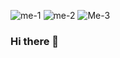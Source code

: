 ![me-1](https://user-images.githubusercontent.com/93186792/153693319-5d66fedc-e434-45c1-8321-0b8785643e69.gif)
![me-2](https://user-images.githubusercontent.com/93186792/153693327-3267694d-d383-4e27-aefa-68b0810fe6ab.gif)
![Me-3](https://user-images.githubusercontent.com/93186792/153693332-7b319171-7983-4467-a837-ad11597933a6.gif)





### Hi there 👋

<!--
**reowicaksono/reowicaksono** is a ✨ _special_ ✨ repository because its `README.md` (this file) appears on your GitHub profile.

Here are some ideas to get you started:

- 🔭 I’m currently working on ...
- 🌱 I’m currently learning ...
- 👯 I’m looking to collaborate on ...
- 🤔 I’m looking for help with ...
- 💬 Ask me about ...
- 📫 How to reach me: ...
- 😄 Pronouns: ...
- ⚡ Fun fact: ...
-->
